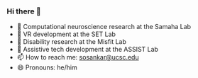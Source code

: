 ### Hi there 👋
- 🧠 Computational neuroscience research at the Samaha Lab
- 🥽 VR development at the SET Lab
- 🤝 Disability research at the Misfit Lab
- 🫡 Assistive tech development at the ASSIST Lab
- 📫 How to reach me: sosankar@ucsc.edu
- 😄 Pronouns: he/him
<!--
**sosankar/sosankar** is a ✨ _special_ ✨ repository because its `README.md` (this file) appears on your GitHub profile.

Here are some ideas to get you started:


-->
